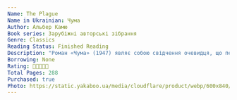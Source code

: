 ```yaml
---
Name: The Plague
Name in Ukrainian: Чума
Author: Альбер Камю
Book series: Зарубіжні авторські зібрання
Genre: Classics
Reading Status: Finished Reading
Description: "Роман «Чума» (1947) являє собою свідчення очевидця, що пережив епідемію цієї страшної хвороби: оповідь ведеться від імені доктора Бернара Ріє, який керував протичумними заходами в зараженому місті Оран, де спалахнула епідемія чуми. Але батьки міста, приховуючи правду, роблять всіх жителів заручниками страшної драми. «Окупація» міста чумою, опір їй, підпорядкування огидному ворогові — все це змушує згадати про трагічні події у Франції періоду фашистської окупації."
Borrowing: None
Rating: 🌟🌟🌟🌟🌟
Total Pages: 288
Purchased: true
Photo: https://static.yakaboo.ua/media/cloudflare/product/webp/600x840/f/i/file_178_11.png
---
```

